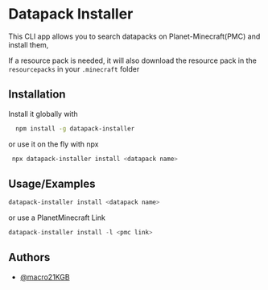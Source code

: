 # Datapack Installer

This CLI app allows you to search datapacks on Planet-Minecraft(PMC) and install them, 

If a resource pack is needed, it will also download the resource pack in the `resourcepacks` in your `.minecraft` folder 

## Installation

Install it globally with

```bash
  npm install -g datapack-installer
```
or use it on the fly with npx

```bash
 npx datapack-installer install <datapack name>
```
## Usage/Examples

```bash
datapack-installer install <datapack name>
```
or use a PlanetMinecraft Link
```c
datapack-installer install -l <pmc link>
```


## Authors

- [@macro21KGB](https://mariodeluca.netlify.app/)

